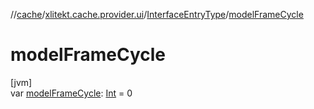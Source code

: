 //[cache](../../../index.md)/[xlitekt.cache.provider.ui](../index.md)/[InterfaceEntryType](index.md)/[modelFrameCycle](model-frame-cycle.md)

# modelFrameCycle

[jvm]\
var [modelFrameCycle](model-frame-cycle.md): [Int](https://kotlinlang.org/api/latest/jvm/stdlib/kotlin/-int/index.html) = 0
